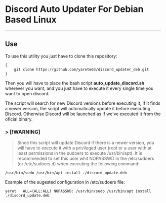 # Discord Auto Updater For Debian Based Linux
---

## Use
To use this utility you just have to clone this repository:

```
{
    git clone https://github.com/yarete03/discord_updater_deb.git
}    
```

Then you will have to place the bash script **auto_update_discord.sh** wherever 
you want, and you just have to execute it every single time you want to open discord.

The script will search for new Discord versions before executing it, if it finds a 
newer version, the script will automatically update it before executing Discord. 
Otherwise Discord will be launched as if we've executed it from the oficial binary.

### > [!WARNING]
> Since this script will update Discord if there is a newer version, you will have to 
execute it with a privileged user (root or a user with at least permissions in the 
sudoers to execute /usr/bin/apt). It is recommended to set this user whit NOPASSWD 
in the /etc/sudoers (or /etc/sudoers.d) when executing the following command:

```/usr/bin/sudo /usr/bin/apt install ./discord_update.deb```

Example of the sugested configuration in /etc/sudoers file:

```yaret   ALL=(ALL:ALL) NOPASSWD: /usr/bin/sudo /usr/bin/apt install ./discord_update.deb```

